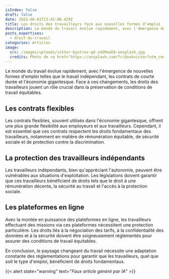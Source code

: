 ```yaml
---
isIndex: false
draft: false
date: 2022-08-01T13:42:00.429Z
title: Les droits des travailleurs face aux nouvelles formes d'emploi
description: Le monde du travail évolue rapidement, avec l'émergence de nouvelles formes d'emploi telles que le travail indépendant, les contrats de courte durée et l'économie gigantesque. Face à ces changements, les droits des travailleurs jouent un rôle crucial dans la préservation de conditions de travail équitables.
posts_expertises:
  - droit-du-travail
categories: Articles
image:
  src: /images/uploads/viktor-bystrov-qd-zd2MoeE8-unsplash.jpg
  credits: Photo de <a href="https://unsplash.com/fr/@xokvictor?utm_content=creditCopyText&utm_medium=referral&utm_source=unsplash">Viktor Bystrov</a> sur <a href="https://unsplash.com/fr/photos/uomo-alla-guida-del-veicolo-qd-zd2MoeE8?utm_content=creditCopyText&utm_medium=referral&utm_source=unsplash">Unsplash</a>
---
```

Le monde du travail évolue rapidement, avec l'émergence de nouvelles formes d'emploi telles que le travail indépendant, les contrats de courte durée et l'économie gigantesque. Face à ces changements, les droits des travailleurs jouent un rôle crucial dans la préservation de conditions de travail équitables.

## Les contrats flexibles

Les contrats flexibles, souvent utilisés dans l'économie gigantesque, offrent une plus grande flexibilité aux employeurs et aux travailleurs. Cependant, il est essentiel que ces contrats respectent les droits fondamentaux des travailleurs, notamment en matière de rémunération équitable, de sécurité sociale et de protection contre la discrimination.

## La protection des travailleurs indépendants

Les travailleurs indépendants, bien qu'appréciant l'autonomie, peuvent être vulnérables aux situations d'exploitation. Les législations doivent garantir que ces travailleurs bénéficient de droits tels que le droit à une rémunération décente, la sécurité au travail et l'accès à la protection sociale.

## Les plateformes en ligne

Avec la montée en puissance des plateformes en ligne, les travailleurs effectuant des missions via ces plateformes nécessitent une protection particulière. Les droits liés à la négociation des tarifs, à la confidentialité des données et à la sécurité doivent être soigneusement réglementés pour assurer des conditions de travail équitables.

En conclusion, le paysage changeant du travail nécessite une adaptation constante des réglementations pour garantir que les travailleurs, quel que soit le type d'emploi, bénéficient de droits fondamentaux.

{{< alert state="warning" text="*Faux article généré par IA*" >}}
